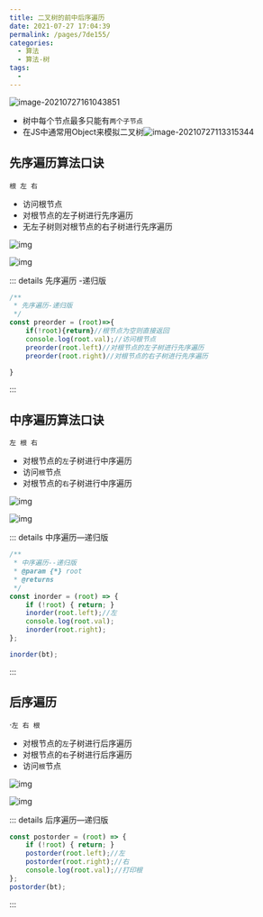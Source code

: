```yaml
---
title: 二叉树的前中后序遍历
date: 2021-07-27 17:04:39
permalink: /pages/7de155/
categories:
  - 算法
  - 算法-树
tags:
  - 
---
```

![image-20210727161043851](https://gitee.com/sheep101/typora-img-save/raw/master/img/20210727161043.png)

- 树中每个节点最多只能有`两个子节点`
- 在JS中通常用Object来模拟二叉树![image-20210727113315344](https://gitee.com/sheep101/typora-img-save/raw/master/img/20210727113315.png)
<!-- more -->

## 先序遍历算法口诀

`根 左 右`

- 访问根节点
- 对根节点的左子树进行先序遍历
- 无左子树则对根节点的右子树进行先序遍历

![img](https://gitee.com/sheep101/typora-img-save/raw/master/img/20210727142909.webp)



![img](https://gitee.com/sheep101/typora-img-save/raw/master/img/20210727144336.png)

::: details 先序遍历 -递归版

```js
/**
 * 先序遍历-递归版
 */
const preorder = (root)=>{
    if(!root){return}//根节点为空则直接返回
    console.log(root.val);//访问根节点
    preorder(root.left)//对根节点的左子树进行先序遍历
    preorder(root.right)//对根节点的右子树进行先序遍历

}
```



:::

## 中序遍历算法口诀

` 左 根 右 `

- 对根节点的`左`子树进行中序遍历
- 访问`根`节点
- 对根节点的`右`子树进行中序遍历

![img](https://gitee.com/sheep101/typora-img-save/raw/master/img/20210727142858.webp)

![img](https://gitee.com/sheep101/typora-img-save/raw/master/img/20210727144600.png)

::: details 中序遍历—递归版

```js
/**
 * 中序遍历--递归版
 * @param {*} root 
 * @returns 
 */
const inorder = (root) => {
    if (!root) { return; }
    inorder(root.left);//左
    console.log(root.val);
    inorder(root.right);
};

inorder(bt);
```



:::

## 后序遍历

·`左 右 根`

- 对根节点的`左`子树进行后序遍历
- 对根节点的`右`子树进行后序遍历
- 访问`根`节点

![img](https://gitee.com/sheep101/typora-img-save/raw/master/img/20210727142926.webp)

![img](https://gitee.com/sheep101/typora-img-save/raw/master/img/20210727144616.png)

::: details 后序遍历—递归版

```js
const postorder = (root) => {
    if (!root) { return; }
    postorder(root.left);//左
    postorder(root.right);//右
    console.log(root.val);//打印根
};
postorder(bt);

```

:::